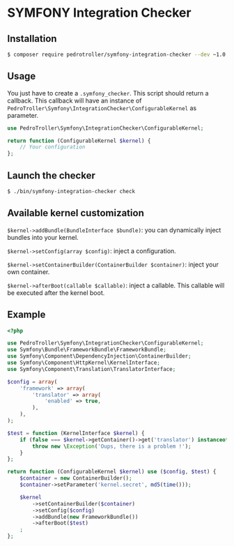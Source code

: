 # SYMFONY Integration Checker

## Installation

```bash
$ composer require pedrotroller/symfony-integration-checker --dev ~1.0.0
```

## Usage

You just have to create a `.symfony_checker`. This script should return a callback. This callback will have an instance of `PedroTroller\Symfony\IntegrationChecker\ConfigurableKernel` as parameter.

```php
use PedroTroller\Symfony\IntegrationChecker\ConfigurableKernel;

return function (ConfigurableKernel $kernel) {
    // Your configuration
};
```

## Launch the checker

```bash
$ ./bin/symfony-integration-checker check
```

## Available kernel customization

`$kernel->addBundle(BundleInterface $bundle)`: you can dynamically inject bundles into your kernel.

`$kernel->setConfig(array $config)`: inject a configuration.

`$kernel->setContainerBuilder(ContainerBuilder $container)`: inject your own container.

`$kernel->afterBoot(callable $callable)`: inject a callable. This callable will be executed after the kernel boot.

## Example

```php
<?php

use PedroTroller\Symfony\IntegrationChecker\ConfigurableKernel;
use Symfony\Bundle\FrameworkBundle\FrameworkBundle;
use Symfony\Component\DependencyInjection\ContainerBuilder;
use Symfony\Component\HttpKernel\KernelInterface;
use Symfony\Component\Translation\TranslatorInterface;

$config = array(
    'framework' => array(
        'translator' => array(
            'enabled' => true,
        ),
    ),
);

$test = function (KernelInterface $kernel) {
    if (false === $kernel->getContainer()->get('translator') instanceof TranslatorInterface) {
        throw new \Exception('Oups, there is a problem !');
    }
};

return function (ConfigurableKernel $kernel) use ($config, $test) {
    $container = new ContainerBuilder();
    $container->setParameter('kernel.secret', md5(time()));

    $kernel
        ->setContainerBuilder($container)
        ->setConfig($config)
        ->addBundle(new FrameworkBundle())
        ->afterBoot($test)
    ;
};
```
